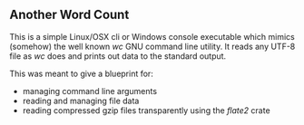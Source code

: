 ## Another Word Count

This is a simple Linux/OSX cli or Windows console executable which mimics (somehow) the well known *wc* GNU
command line utility. It reads any UTF-8 file as *wc* does and prints out data to the standard output.

This was meant to give a blueprint for: 

* managing command line arguments
* reading and managing file data
* reading compressed gzip files transparently using the *flate2* crate